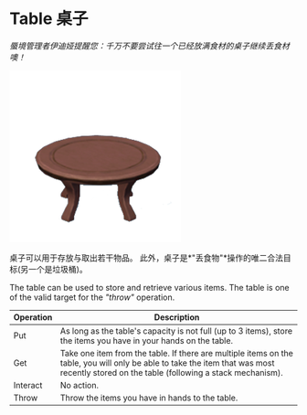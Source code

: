 # Table 桌子
*蜃境管理者伊迪娅提醒您：千万不要尝试往一个已经放满食材的桌子继续丢食材噢！*

![icon](./Table.png)

桌子可以用于存放与取出若干物品。
此外，桌子是*"丢食物"*操作的唯二合法目标(另一个是垃圾桶)。

The table can be used to store and retrieve various items.
The table is one of the valid target for the *"throw"* operation.

|Operation|Description|
|--------|-------------------------------|
|Put     | As long as the table's capacity is not full (up to 3 items), store the items you have in your hands on the table. |
|Get     | Take one item from the table. If there are multiple items on the table, you will only be able to take the item that was most recently stored on the table (following a stack mechanism). |
|Interact| No action. |
|Throw   | Throw the items you have in hands to the table. |


